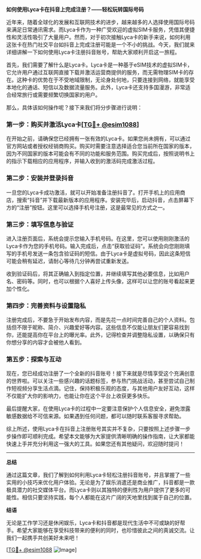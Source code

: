 **如何使用Lyca卡在抖音上完成注册？——轻松玩转国际号码**

近年来，随着全球化的发展和互联网技术的进步，越来越多的人选择使用国际号码来满足日常通讯需求。而Lyca卡作为一种广受欢迎的虚拟SIM卡服务，凭借其便捷性和灵活性吸引了大量用户。然而，对于初次接触Lyca卡的新手来说，如何利用这张卡在热门社交平台如抖音上完成注册可能是一个不小的挑战。今天，我们就来详细讲解一下如何使用Lyca卡注册抖音账号，帮助大家顺利开启这一旅程。

首先，我们需要了解什么是Lyca卡。Lyca卡是一种基于eSIM技术的虚拟SIM卡，它允许用户通过互联网直接下载并激活运营商提供的服务，而无需物理SIM卡的存在。这种卡的优势在于不受地域限制，无论身处何地，只要连接到网络，就能享受本地化的通话、短信以及数据流量服务。此外，Lyca卡还支持多国漫游，非常适合经常旅行或需要频繁切换国家的用户。

那么，具体该如何操作呢？接下来我们将分步骤进行说明：

### **第一步：购买并激活Lyca卡[[TG💪+ @esim1088](https://t.me/s/esim1088)]**

在开始之前，请确保您已经拥有一张有效的Lyca卡。如果您尚未拥有，可以通过官方网站或者授权经销商购买。购买时需要注意选择适合您当前所在国家的版本，因为不同国家的版本可能会有不同的功能和服务范围。购买完成后，按照说明书上的指示下载相应的应用程序，并输入收到的激活码完成激活过程。

### **第二步：安装并登录抖音**

一旦您的Lyca卡成功激活，就可以开始准备注册抖音了。打开手机上的应用商店，搜索“抖音”并下载最新版本的应用程序。安装完毕后，启动抖音，点击屏幕下方的“注册”按钮。这里可以选择手机号注册，这是最常见的方式之一。

### **第三步：填写信息与验证**

进入注册页面后，系统会提示您输入手机号码。在这里，您可以使用刚刚激活的Lyca卡作为您的手机号码。输入完成后，点击“获取验证码”。系统会向您刚刚填写的手机号发送一条包含验证码的短信。由于Lyca卡是虚拟号码，因此这条短信可能会稍有延迟，请耐心等待几分钟再尝试重新发送。

收到验证码后，将其正确输入到指定位置，并继续填写其他必要信息，比如用户名、密码等。同时，也可以根据个人喜好上传头像，这样可以让您的账号看起来更加个性化。

### **第四步：完善资料与设置隐私**

注册完成后，不要急于开始发布内容，而是先花一点时间完善自己的个人资料。包括但不限于昵称、简介、兴趣爱好等内容。这些信息不仅能让朋友们更容易找到你，还能提高你在平台上的曝光率。此外，记得检查并调整隐私设置，以确保只有你想分享的内容才会被他人看到。

### **第五步：探索与互动**

现在，您已经成功注册了一个全新的抖音账号！接下来就是尽情享受这个充满创意的世界啦。可以关注一些感兴趣的话题标签，参与热门挑战活动，甚至尝试自己制作短视频分享生活点滴。记住，保持积极乐观的态度，与其他用户友好互动，这样不仅能扩大你的影响力，也能让你在这个平台上收获更多快乐。

最后提醒大家，在使用Lyca卡的过程中一定要注意保护个人信息安全，避免泄露敏感数据给不可信来源。如果遇到任何问题，都可以随时联系客服寻求帮助。

综上所述，使用Lyca卡在抖音上注册账号其实并不复杂，只要按照上述步骤一步步操作即可顺利完成。希望本文能够为大家提供清晰明确的操作指南，让大家都能快速上手并充分利用这一强大的工具。如果您还有其他疑问，欢迎随时提问！

---

**总结**

通过这篇文章，我们了解到如何利用Lyca卡轻松注册抖音账号，并且掌握了一些实用的小技巧来优化用户体验。无论是为了娱乐消遣还是商业推广，抖音都是一款极具潜力的社交媒体平台。而Lyca卡则以其独特的便利性为用户提供了更多的可能性。相信只要坚持实践，每个人都能在这片广阔的天地里找到属于自己的位置。

**结语**

无论是工作学习还是休闲娱乐，Lyca卡和抖音都是现代生活中不可或缺的好帮手。希望大家能够在享受科技带来的便利的同时，也珍惜彼此之间的真诚交流。让我们一起携手共创美好未来吧！

[[TG💪+ @esim1088](https://t.me/s/esim1088) ![Image](https://i.postimg.cc/4NQfJmqS/Snipaste-2025-05-13-00-14-12.png)]